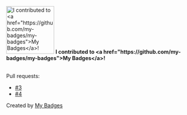 <img src="https://github.com/my-badges/my-badges/blob/master/src/all-badges/my-badges-contributor/my-badges-contributor.png?raw=true" alt="I contributed to &lt;a href=&quot;https://github.com/my-badges/my-badges&quot;&gt;My Badges&lt;/a&gt;!" title="I contributed to &lt;a href=&quot;https://github.com/my-badges/my-badges&quot;&gt;My Badges&lt;/a&gt;!" width="128">
<strong>I contributed to &lt;a href=&quot;https://github.com/my-badges/my-badges&quot;&gt;My Badges&lt;/a&gt;!</strong>
<br><br>

Pull requests:

- <a href="https://github.com/my-badges/my-badges/pull/3">#3</a>
- <a href="https://github.com/my-badges/my-badges/pull/4">#4</a>


Created by <a href="https://github.com/my-badges/my-badges">My Badges</a>